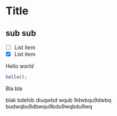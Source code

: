 # Title

## sub sub

- [ ] List item      
- [x] List item  

Hello *world*  

```js
hello();
```

Bla bla

blak bdehib diuqwbd wqub 9dwbqu9dwbq budwqbu9dbwqu9bdu9wqbdu9wq
